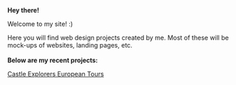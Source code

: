 <strong>Hey there!</strong>

Welcome to my site! :)

Here you will find web design projects created by me. Most of these will be mock-ups of websites, landing pages, etc. 
<br>
<br>
<strong>Below are my recent projects:</strong>

[Castle Explorers European Tours](https://samihachowdhury.github.io/webdev/layout5/)
